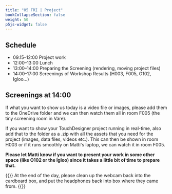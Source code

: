 ```yaml
---
title: "05 FRI | Project"
bookCollapseSection: false
weight: 50
p5js-widget: false
---
```


## Schedule

- 09.15–12:00 Project work
- 12:00–13:00 Lunch
- 13:00–14:00 Preparing the Screening (rendering, moving project files)
- 14:00–17:00 Screenings of Workshop Results (H003, F005, O102, Igloo...)

## Screenings at 14:00

If what you want to show us today is a video file or images, please add them to the OneDrive folder and we can then watch them all in room F005 (the tiny screening room in Väre).

If you want to show your TouchDesigner project running in real-time, also add that to the folder as a .zip with all the assets that you need for the project (images, data files, videos etc.). This can then be shown in room H003 or if it runs smoothly on Matti's laptop, we can watch it in room F005.

**Please let Matti know if you want to present your work in some other space (like O102 or the Igloo) since it takes a little bit of time to prepare that.**

{{<hint info>}}
At the end of the day, please clean up the webcam back into the cardboard box, and put the headphones back into box where they came from.
{{</hint>}}

